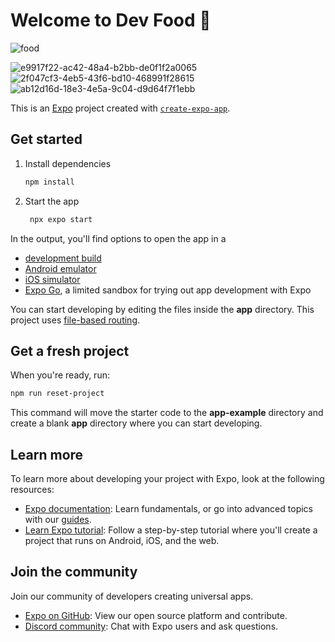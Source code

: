 # Welcome to Dev Food 👋
![food](https://github.com/user-attachments/assets/8c721523-4561-4819-8764-5c5396002a1c)

![e9917f22-ac42-48a4-b2bb-de0f1f2a0065](https://github.com/user-attachments/assets/f88420bf-9f3b-41e5-a375-15754f439d5a)
![2f047cf3-4eb5-43f6-bd10-468991f28615](https://github.com/user-attachments/assets/74f711d2-01e2-4e21-aa91-72cdbe8deffe)
![ab12d16d-18e3-4e5a-9c04-d9d64f7f1ebb](https://github.com/user-attachments/assets/b16aba30-4414-4383-ac32-19f66ef905f4)


This is an [Expo](https://expo.dev) project created with [`create-expo-app`](https://www.npmjs.com/package/create-expo-app).

## Get started

1. Install dependencies

   ```bash
   npm install
   ```

2. Start the app

   ```bash
    npx expo start
   ```

In the output, you'll find options to open the app in a

- [development build](https://docs.expo.dev/develop/development-builds/introduction/)
- [Android emulator](https://docs.expo.dev/workflow/android-studio-emulator/)
- [iOS simulator](https://docs.expo.dev/workflow/ios-simulator/)
- [Expo Go](https://expo.dev/go), a limited sandbox for trying out app development with Expo

You can start developing by editing the files inside the **app** directory. This project uses [file-based routing](https://docs.expo.dev/router/introduction).

## Get a fresh project

When you're ready, run:

```bash
npm run reset-project
```

This command will move the starter code to the **app-example** directory and create a blank **app** directory where you can start developing.

## Learn more

To learn more about developing your project with Expo, look at the following resources:

- [Expo documentation](https://docs.expo.dev/): Learn fundamentals, or go into advanced topics with our [guides](https://docs.expo.dev/guides).
- [Learn Expo tutorial](https://docs.expo.dev/tutorial/introduction/): Follow a step-by-step tutorial where you'll create a project that runs on Android, iOS, and the web.

## Join the community

Join our community of developers creating universal apps.

- [Expo on GitHub](https://github.com/expo/expo): View our open source platform and contribute.
- [Discord community](https://chat.expo.dev): Chat with Expo users and ask questions.
